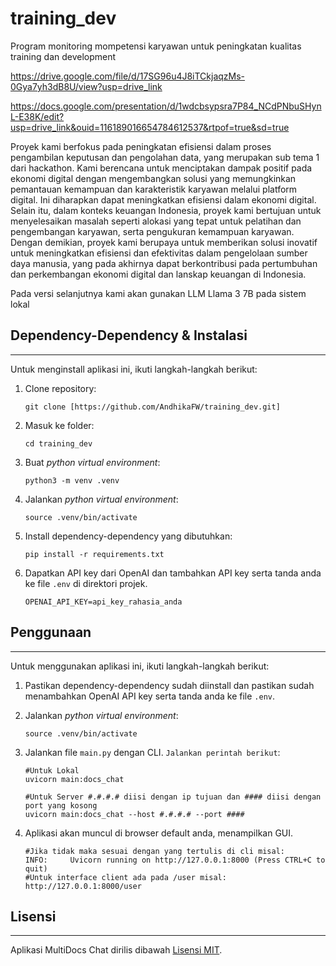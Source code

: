 # training_dev
Program  monitoring mompetensi karyawan untuk peningkatan kualitas training dan development

https://drive.google.com/file/d/17SG96u4J8iTCkjaqzMs-0Gya7yh3dB8U/view?usp=drive_link

https://docs.google.com/presentation/d/1wdcbsypsra7P84_NCdPNbuSHynL-E38K/edit?usp=drive_link&ouid=116189016654784612537&rtpof=true&sd=true

Proyek kami berfokus pada peningkatan efisiensi dalam proses pengambilan keputusan dan pengolahan data, yang merupakan sub tema 1 dari hackathon. Kami berencana untuk menciptakan dampak positif pada ekonomi digital dengan mengembangkan solusi yang memungkinkan pemantauan kemampuan dan karakteristik karyawan melalui platform digital. Ini diharapkan dapat meningkatkan efisiensi dalam ekonomi digital. Selain itu, dalam konteks keuangan Indonesia, proyek kami bertujuan untuk menyelesaikan masalah seperti alokasi yang tepat untuk pelatihan dan pengembangan karyawan, serta pengukuran kemampuan karyawan. Dengan demikian, proyek kami berupaya untuk memberikan solusi inovatif untuk meningkatkan efisiensi dan efektivitas dalam pengelolaan sumber daya manusia, yang pada akhirnya dapat berkontribusi pada pertumbuhan dan perkembangan ekonomi digital dan lanskap keuangan di Indonesia.

Pada versi selanjutnya kami akan gunakan LLM Llama 3 7B pada sistem lokal

## Dependency-Dependency & Instalasi
----------------------------
Untuk menginstall aplikasi ini, ikuti langkah-langkah berikut:

1. Clone repository:
   ```
   git clone [https://github.com/AndhikaFW/training_dev.git]
   ```
2. Masuk ke folder:
   ```
   cd training_dev
   ```

4. Buat _python virtual environment_:
   ```
   python3 -m venv .venv
   ```
5. Jalankan _python virtual environment_:
   ```
   source .venv/bin/activate  
   ```

3. Install dependency-dependency yang dibutuhkan:
   ```
   pip install -r requirements.txt
   ```

4. Dapatkan API key dari OpenAI dan tambahkan API key serta tanda anda ke file `.env` di direktori projek.
   ```commandline
   OPENAI_API_KEY=api_key_rahasia_anda
   ```

## Penggunaan
-----
Untuk menggunakan aplikasi ini, ikuti langkah-langkah berikut:

1. Pastikan dependency-dependency sudah diinstall dan pastikan sudah menambahkan OpenAI API key serta tanda anda ke file `.env`.

2. Jalankan _python virtual environment_:
   ```
   source .venv/bin/activate  
   ```

3. Jalankan file `main.py` dengan CLI. `Jalankan perintah berikut`:
   ```
   #Untuk Lokal
   uvicorn main:docs_chat

   #Untuk Server #.#.#.# diisi dengan ip tujuan dan #### diisi dengan port yang kosong
   uvicorn main:docs_chat --host #.#.#.# --port ####
   ```

4. Aplikasi akan muncul di browser default anda, menampilkan GUI.
   ```
   #Jika tidak maka sesuai dengan yang tertulis di cli misal:
   INFO:     Uvicorn running on http://127.0.0.1:8000 (Press CTRL+C to quit)
   #Untuk interface client ada pada /user misal:
   http://127.0.0.1:8000/user
   ```



## Lisensi
-------
 Aplikasi MultiDocs Chat dirilis dibawah [Lisensi MIT](https://opensource.org/licenses/MIT).
